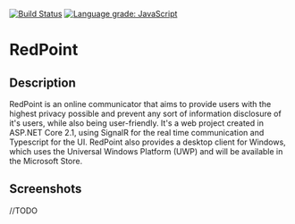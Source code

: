 [![Build Status](https://dev.azure.com/Arkko/RedPoint/_apis/build/status/Arkko002.RedPoint?branchName=master)](https://dev.azure.com/Arkko/RedPoint/_build/latest?definitionId=1&branchName=master) [![Language grade: JavaScript](https://img.shields.io/lgtm/grade/javascript/g/Arkko002/RedPoint.svg?logo=lgtm&logoWidth=18)](https://lgtm.com/projects/g/Arkko002/RedPoint/context:javascript)


# RedPoint

## Description
RedPoint is an online communicator that aims to provide users with the highest privacy possible and prevent any sort of information disclosure of it's users, while also being user-friendly.
It's a web project created in ASP.NET Core 2.1, using SignalR for the real time communication and Typescript for the UI.
RedPoint also provides a desktop client for Windows, which uses the Universal Windows Platform (UWP) and will be available in the Microsoft Store.


## Screenshots
//TODO 

